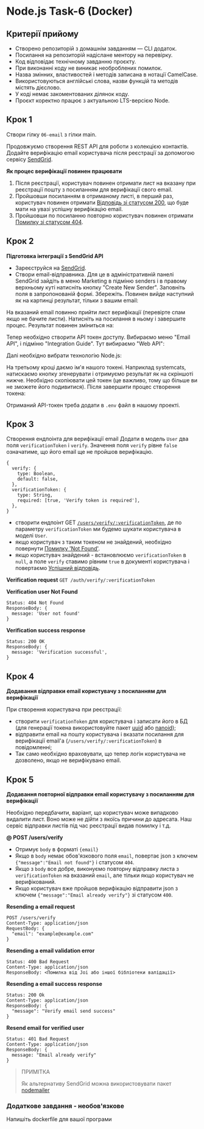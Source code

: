 # Node.js Task-6 (Docker)

## Критерії прийому

- Створено репозиторій з домашнім завданням — CLI додаток.
- Посилання на репозиторій надіслане ментору на перевірку.
- Код відповідає технічному завданню проєкту.
- При виконанні коду не виникає необроблених помилок.
- Назва змінних, властивостей і методів записана в нотації СamelCase.
- Використовуються англійські слова, назви функцій та методів містять дієслово.
- У коді немає закоментованих ділянок коду.
- Проєкт коректно працює з актуальною LTS-версією Node.

## Крок 1

Створи гілку `06-email` з гілки main.

Продовжуємо створення REST API для роботи з колекцією контактів. Додайте верифікацію email користувача після реєстрації за допомогою сервісу [SendGrid](https://sendgrid.com/).

**Як процес верифікації повинен працювати**

1. Після реєстрації, користувач повинен отримати лист на вказану при реєстрації пошту з посиланням для верифікації свого email.
2. Пройшовши посиланням в отриманому листі, в перший раз, користувач повинен отримати [Відповідь зі статусом 200](#verification-success-response), що буде мати на увазі успішну верифікацію email.
3. Пройшовши по посиланню повторно користувач повинен отримати [Помилку зі статусом 404](#verification-user-not-found).

## Крок 2

**Підготовка інтеграції з SendGrid API**

- Зареєструйся на [SendGrid](https://sendgrid.com/).
- Створи email-відправника. Для це в адміністративній панелі SendGrid зайдіть в меню Marketing в підміню senders і в правому верхньому куті натисніть кнопку "Create New Sender". Заповніть поля в запропонованій формі. Збережіть. Повинен вийде наступний як на картинці результат, тільки з вашим email:

На вказаний email повинно прийти лист верифікації (перевірте спам якщо не бачите листи). Натисніть на посилання в ньому і завершите процес. Результат повинен зміниться на:

Тепер необхідно створити API токен доступу. Вибираємо меню "Email API", і підміню "Integration Guide". Тут вибираємо "Web API":

Далі необхідно вибрати технологію Node.js:

На третьому кроці даємо ім'я нашого токені. Наприклад systemcats, натискаємо кнопку згенерувати і отримуємо результат як на скріншоті нижче. Необхідно скопіювати цей токен (це важливо, тому що більше ви не зможете його подивитися). Після завершити процес створення токена:

Отриманий API-токен треба додати в `.env` файл в нашому проекті.

## Крок 3

Створення ендпоінта для верифікації email
Додати в модель `User` два поля `verificationToken` і `verify`. Значення поля `verify` рівне `false` означатиме, що його email ще не пройшов верифікацію.

```
{
  verify: {
    type: Boolean,
    default: false,
  },
  verificationToken: {
    type: String,
    required: [true, 'Verify token is required'],
  },
}
```

- створити ендпоінт GET [`/users/verify/:verificationToken`](#verification-request), де по параметру `verificationToken` ми будемо шукати користувача в моделі `User`.
- якщо користувач з таким токеном не знайдений, необхідно повернути [Помилку 'Not Found'](#verification-user-not-found).
- якщо користувач знайдений - встановлюємо `verificationToken` в `null`, а поле `verify` ставимо рівним `true` в документі користувача і повертаємо [Успішний відповідь](#verification-success-response).

**Verification request**
`GET /auth/verify/:verificationToken`

**Verification user Not Found**

```
Status: 404 Not Found
ResponseBody: {
  message: 'User not found'
}
```

**Verification success response**

```
Status: 200 OK
ResponseBody: {
  message: 'Verification successful',
}
```

## Крок 4

**Додавання відправки email користувачу з посиланням для верифікації**

При створення користувача при реєстрації:

- створити `verificationToken` для користувача і записати його в БД (для генерації токена використовуйте пакет [uuid](https://www.npmjs.com/package/uuid) або [nanoid](https://www.npmjs.com/package/nanoid));
- відправити email на пошту користувача і вказати посилання для верифікації email'а (`/users/verify/:verificationToken`) в повідомленні;
- Так само необхідно враховувати, що тепер логін користувача не дозволено, якщо не верифікувано email.

## Крок 5

**Додавання повторної відправки email користувачу з посиланням для верифікації**

Необхідно передбачити, варіант, що користувач може випадково видалити лист. Воно може не дійти з якоїсь причини до адресата. Наш сервіс відправки листів під час реєстрації видав помилку і т.д.

**@ POST /users/verify**

- Отримує `body` в форматі `{email}`
- Якщо в `body` немає обов'язкового поля `email`, повертає json з ключем `{"message":"Email not found"}` і статусом `404`.
- Якщо з `body` все добре, виконуємо повторну відправку листа з `verificationToken` на вказаний `email`, але тільки якщо користувач не верифікований.
- Якщо користувач вже пройшов верифікацію відправити json з ключем `{"message":"Email already verify"}` зі статусом `400`.

**Resending a email request**

```
POST /users/verify
Content-Type: application/json
RequestBody: {
  "email": "example@example.com"
}
```

**Resending a email validation error**

```
Status: 400 Bad Request
Content-Type: application/json
ResponseBody: <Помилка від Joi або іншої бібліотеки валідації>
```

**Resending a email success response**

```
Status: 200 Ok
Content-Type: application/json
ResponseBody: {
  "message": "Verify email send success"
}
```

**Resend email for verified user**

```
Status: 401 Bad Request
Content-Type: application/json
ResponseBody: {
  message: "Email already verify"
}
```

> ПРИМІТКА
>
> Як альтернативу SendGrid можна використовувати пакет [nodemailer](https://www.npmjs.com/package/nodemailer)

### Додаткове завдання - необов'язкове

Напишіть dockerfile для вашої програми
